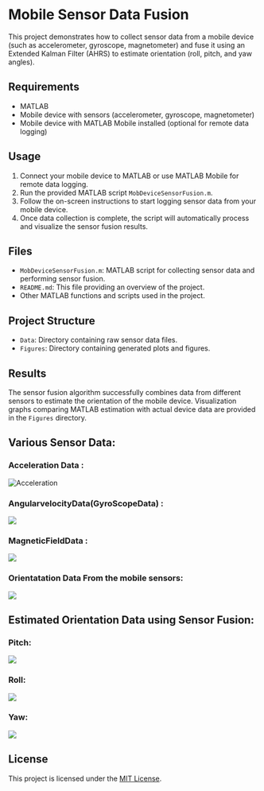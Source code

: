 # Mobile Sensor Data Fusion

This project demonstrates how to collect sensor data from a mobile device (such as accelerometer, gyroscope, magnetometer) and fuse it using an Extended Kalman Filter (AHRS) to estimate orientation (roll, pitch, and yaw angles).

## Requirements

- MATLAB
- Mobile device with sensors (accelerometer, gyroscope, magnetometer)
- Mobile device with MATLAB Mobile installed (optional for remote data logging)

## Usage

1. Connect your mobile device to MATLAB or use MATLAB Mobile for remote data logging.
2. Run the provided MATLAB script `MobDeviceSensorFusion.m`.
3. Follow the on-screen instructions to start logging sensor data from your mobile device.
4. Once data collection is complete, the script will automatically process and visualize the sensor fusion results.

## Files

- `MobDeviceSensorFusion.m`: MATLAB script for collecting sensor data and performing sensor fusion.
- `README.md`: This file providing an overview of the project.
- Other MATLAB functions and scripts used in the project.

## Project Structure

- `Data`: Directory containing raw sensor data files.
- `Figures`: Directory containing generated plots and figures.

## Results

The sensor fusion algorithm successfully combines data from different sensors to estimate the orientation of the mobile device. Visualization graphs comparing MATLAB estimation with actual device data are provided in the `Figures` directory.

## Various Sensor Data:

### Acceleration Data :
![Acceleration](./Figures/AccelerationData.png)

### AngularvelocityData(GyroScopeData) :
![](./Figures/AngularVelocityData.png)

### MagneticFieldData :
![](./Figures/MagneticFieldData.png)

### Orientatation Data From the mobile sensors:
![](./Figures/OrientationData.png)

## Estimated Orientation Data using Sensor Fusion:

### Pitch:
![](./Figures/Pitch.png)

### Roll:
![](./Figures/Roll.png)

### Yaw:
![](./Figures/Yaw.png)


## License

This project is licensed under the [MIT License](LICENSE).
